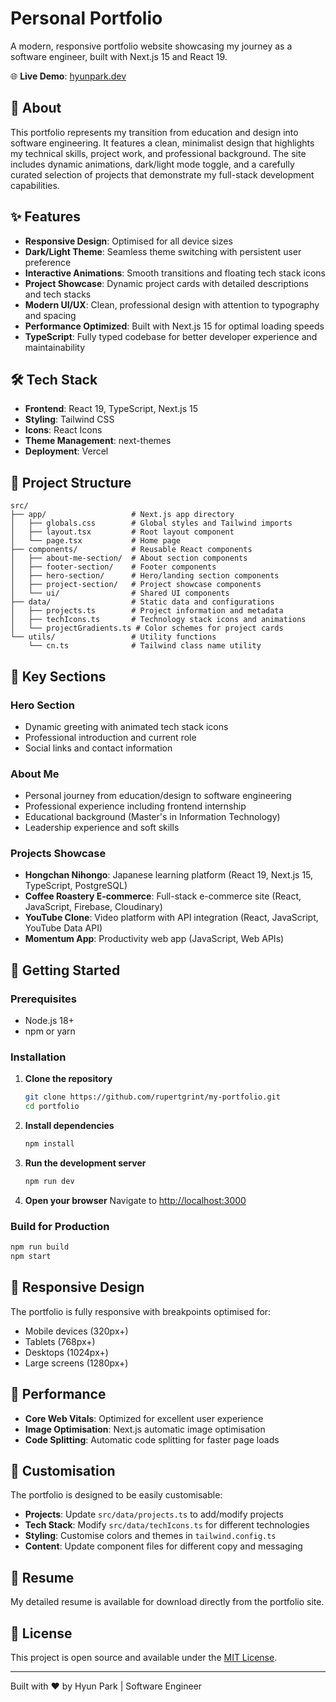 # Personal Portfolio

A modern, responsive portfolio website showcasing my journey as a software engineer, built with Next.js 15 and React 19.

🌐 **Live Demo**: [hyunpark.dev](https://hyunpark.dev)

## 🚀 About

This portfolio represents my transition from education and design into software engineering. It features a clean, minimalist design that highlights my technical skills, project work, and professional background. The site includes dynamic animations, dark/light mode toggle, and a carefully curated selection of projects that demonstrate my full-stack development capabilities.

## ✨ Features

- **Responsive Design**: Optimised for all device sizes
- **Dark/Light Theme**: Seamless theme switching with persistent user preference
- **Interactive Animations**: Smooth transitions and floating tech stack icons
- **Project Showcase**: Dynamic project cards with detailed descriptions and tech stacks
- **Modern UI/UX**: Clean, professional design with attention to typography and spacing
- **Performance Optimized**: Built with Next.js 15 for optimal loading speeds
- **TypeScript**: Fully typed codebase for better developer experience and maintainability

## 🛠️ Tech Stack

- **Frontend**: React 19, TypeScript, Next.js 15
- **Styling**: Tailwind CSS
- **Icons**: React Icons
- **Theme Management**: next-themes
- **Deployment**: Vercel

## 📂 Project Structure

```
src/
├── app/                   # Next.js app directory
│   ├── globals.css        # Global styles and Tailwind imports
│   ├── layout.tsx         # Root layout component
│   └── page.tsx           # Home page
├── components/            # Reusable React components
│   ├── about-me-section/  # About section components
│   ├── footer-section/    # Footer components
│   ├── hero-section/      # Hero/landing section components
│   ├── project-section/   # Project showcase components
│   └── ui/                # Shared UI components
├── data/                  # Static data and configurations
│   ├── projects.ts        # Project information and metadata
│   ├── techIcons.ts       # Technology stack icons and animations
│   └── projectGradients.ts # Color schemes for project cards
└── utils/                 # Utility functions
    └── cn.ts              # Tailwind class name utility
```

## 🎨 Key Sections

### Hero Section

- Dynamic greeting with animated tech stack icons
- Professional introduction and current role
- Social links and contact information

### About Me

- Personal journey from education/design to software engineering
- Professional experience including frontend internship
- Educational background (Master's in Information Technology)
- Leadership experience and soft skills

### Projects Showcase

- **Hongchan Nihongo**: Japanese learning platform (React 19, Next.js 15, TypeScript, PostgreSQL)
- **Coffee Roastery E-commerce**: Full-stack e-commerce site (React, JavaScript, Firebase, Cloudinary)
- **YouTube Clone**: Video platform with API integration (React, JavaScript, YouTube Data API)
- **Momentum App**: Productivity web app (JavaScript, Web APIs)

## 🚦 Getting Started

### Prerequisites

- Node.js 18+
- npm or yarn

### Installation

1. **Clone the repository**

   ```bash
   git clone https://github.com/rupertgrint/my-portfolio.git
   cd portfolio
   ```

2. **Install dependencies**

   ```bash
   npm install
   ```

3. **Run the development server**

   ```bash
   npm run dev
   ```

4. **Open your browser**
   Navigate to [http://localhost:3000](http://localhost:3000)

### Build for Production

```bash
npm run build
npm start
```

## 📱 Responsive Design

The portfolio is fully responsive with breakpoints optimised for:

- Mobile devices (320px+)
- Tablets (768px+)
- Desktops (1024px+)
- Large screens (1280px+)

## 🎯 Performance

- **Core Web Vitals**: Optimized for excellent user experience
- **Image Optimisation**: Next.js automatic image optimisation
- **Code Splitting**: Automatic code splitting for faster page loads

## 🔧 Customisation

The portfolio is designed to be easily customisable:

- **Projects**: Update `src/data/projects.ts` to add/modify projects
- **Tech Stack**: Modify `src/data/techIcons.ts` for different technologies
- **Styling**: Customise colors and themes in `tailwind.config.ts`
- **Content**: Update component files for different copy and messaging

## 📄 Resume

My detailed resume is available for download directly from the portfolio site.

## 📝 License

This project is open source and available under the [MIT License](LICENSE).

---

Built with ❤️ by Hyun Park | Software Engineer
